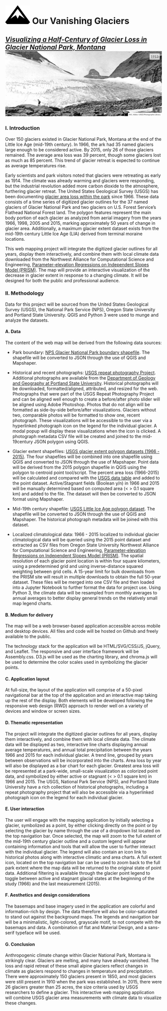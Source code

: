 # ![logo](/icons/mountainReadme.svg) Our Vanishing Glaciers

## [*Visualizing a Half-Century of Glacier Loss in Glacier National Park, Montana*](https://efano.github.io/GNP-glaciers) ![Boulder Glacier in 1913](/photos/Boulder-1913.jpg)

### I. Introduction

Over 150 glaciers existed in Glacier National Park, Montana at the end of the Little Ice Age (mid-19th century). In 1966, the ark had 35 named glaciers large enough to be considered active. By 2015, only 26 of those glaciers remained. The average area loss was 39 percent, though some glaciers lost as much as 85 percent. This trend of glacier retreat is expected to continue as average temperatures rise.

Early scientists and park visitors noted that glaciers were retreating as early as 1914. The climate was already warming and glaciers were responding, but the industrial revolution added more carbon dioxide to the atmosphere, furthering glacier retreat. The United States Geological Survey (USGS) has been documenting [glacier area loss within the park](https://www.usgs.gov/centers/norock/science/retreat-glaciers-glacier-national-park?qt-science_center_objects=0#qt-science_center_objects) since 1966. These data consists of a time series of digitized glacier outlines for the 37 named glaciers of Glacier National Park and two glaciers on U.S. Forest Service’s Flathead National Forest land. The polygon features represent the main body portion of each glacier as analyzed from aerial imagery from the years 1966, 1998, 2005 and 2015, marking approximately 50 years of change in glacier area. Additionally, a maximum glacier extent dataset exists from the mid-19th century Little Ice Age (LIA) derived from terminal moraine locations.

This web mapping project will integrate the digitized glacier outlines for all years, display them interactively, and combine them with local climate data downloaded from the Northwest Alliance for Computational Science and Engineering, [Parameter-elevation Regressions on Independent Slopes Model (PRISM)](http://prism.oregonstate.edu/). The map will provide an interactive visualization of the decrease in glacier extent in response to a changing climate. It will be designed for both the public and professional audience.

### II. Methodology

Data for this project will be sourced from the United States Geological Survey (USGS), the National Park Service (NPS), Oregon State University and Portland State University. QGIS and Python 3 were used to munge and analyze the datasets.

#### A. Data

The content of the web map will be derived from the following data sources:

* Park boundary: [NPS Glacier National Park boundary shapefile](https://public-nps.opendata.arcgis.com/datasets/nps-boundary-1/data?orderBy=UNIT_CODE&page=17). The shapefile will be converted to JSON through the use of QGIS and Mapshaper.

* Historical and recent photographs: [USGS repeat photography Project](https://www.usgs.gov/centers/norock/science/repeat-photography-project?qt-science_center_objects=0#qt-science_center_objects).  Additional photographs are available from the [Department of Geology and Geography at Portland State University](http://glaciers.us/image-galleries/lewis-range-mt.html). Historical photographs will be downloaded, formatted/aligned, attributed, and resized for the web. Photographs that were part of the USGS Repeat Photography Project and can be aligned well enough to create a before/after photo slider will be aligned using Adobe Photoshop. Photos that do not align will be formatted as side-by-side before/after visualizations. Glaciers without two, comparable photos will be formatted to show one, recent photograph. These visualizations will be accessible to the user via a hyperlinked photograph icon on the legend for the individual glacier. A modal popup will display these visualizations when the icon is clicked. A photograph metadata CSV file will be created and joined to the mid-19century JSON polygon using QGIS.

* Glacier extent shapefiles: [USGS glacier extent polygon datasets (1966 - 2015)](https://www.sciencebase.gov/catalog/item/58af7022e4b01ccd54f9f542). The four shapefiles will be combined into one shapefile using QGIS and converted to JSON through the use of Mapshaper. Point data will be derived from the 2015 polygon shapefile in QGIS using the polygon to centroid point tool/script. The percent area loss (1966-2015) will be calculated and compared with the [USGS data table](https://www.usgs.gov/data-tools/area-named-glaciers-glacier-national-park-gnp-and-flathead-national-forest-fnf-including) and added to the point dataset. Active/Stagnant fields (Boolean y/n) in 1966 and 2015 will be manually determined based on computed area (< > 0.1 square km) and added to the file. The dataset will then be converted to JSON format using Mapshaper.

* Mid-19th century shapefile: [USGS Little Ice Age polygon dataset](https://www.sciencebase.gov/catalog/item/5b194f1ce4b092d965237f5f). The shapefile will be converted to JSON through the use of QGIS and Mapshaper. The historical photograph metadata will be joined with this dataset.

* Localized climatological data: 1966 - 2015 localized to individual glacier climatological data will be queried using the 2015 point dataset and extracted as CSV files from Oregon State University Northwest Alliance for Computational Science and Engineering, [Parameter-elevation Regressions on Independent Slopes Model (PRISM)](http://prism.oregonstate.edu/). The spatial resolution of each glacier point location is within four square kilometers, using a predetermined grid and using inverse-distance squared weighting between grid cells. A 15-year limit for bulk downloads from the PRISM site will result in multiple downloads to obtain the full 50-year dataset. These files will be merged into one CSV file and then loaded into a Jupyter Notebook to further format the data for project use. Using Python 3, the climate data will be resampled from monthly averages to annual averages to better display general trends on the relatively small map legend charts.

#### B. Medium for delivery

The map will be a web browser-based application accessible across mobile and desktop devices. All files and code will be hosted on Github and freely available to the public.

The technology stack for the application will be HTML/SVG/CSS/JS, jQuery, and Leaflet. The responsive and user interface framework will be Assembly.css. D3.js will be used as the charting library, and chroma.js will be used to determine the color scales used in symbolizing the glacier points.

#### C. Application layout

At full-size, the layout of the application will comprise of a 50-pixel navigational bar at the top of the application and an interactive map taking up the rest of the display.  Both elements will be developed following the responsive web design (RWD) approach to render well on a variety of devices and window or screen sizes.

#### D. Thematic representation

The project will integrate the digitized glacier outlines for all years, display them interactively, and combine them with local climate data. The climate data will be displayed as two, interactive line charts displaying annual average temperatures, and annual total precipitation between the years 1966 and 2015 for each individual glacier. A trend line, grouped by years between observations will be incorporated into the charts. Area loss by year will also be displayed as a bar chart for each glacier. Greatest area loss will be represented at a park-wide, small-scale visualization as colorized point data, and symbolized by either active or stagnant (< > 0.1 square km) in 1966 and 2015. The USGS, National Park Service (NPS), and Portland State University have a rich collection of historical photographs, including a repeat photography project that will also be accessible via a hyperlinked photograph icon on the legend for each individual glacier.

#### E. User interaction

The user will engage with the mapping application by initially selecting a glacier, symbolized as a point, by either clicking directly on the point or by selecting the glacier by name through the use of a dropdown list located on the top navigation bar. Once selected, the map will zoom to the full extent of the mid-19th century glacier outline and a custom legend will appear containing information and tools that will allow the user to further interact with the individual glacier. The legend will also contain an icon link to historical photos along with interactive climatic and area charts. A full extent icon, located on the top navigation bar can be used to zoom back to the full park extent where the map data will be returned to the original state of point data. Additional filtering is available through the glacier point legend to toggle between active and stagnant glacial states at the beginning of the study (1966) and the last measurement (2015).

#### F. Aesthetics and design considerations

The basemaps and base imagery used in the application are colorful and information-rich by design. The data therefore will also be color-saturated to stand out against the background maps. The legends and navigation bar will be a minimalistic, light-colored, grayscale motif, to not compete with the basemaps and data. A combination of flat and Material Design, and a sans-serif typeface will be used.

#### G. Conclusion

Anthropogenic climate change within Glacier National Park, Montana is strikingly clear. Glaciers are melting, and many have already vanished. The loss and rapid retreat of these small alpine glaciers reflect changes in climate as glaciers respond to changes in temperature and precipitation. There were approximately 150 glaciers present in 1850, and most glaciers were still present in 1910 when the park was established. In 2015, there were 26 glaciers greater than 25 acres, the size criteria used by USGS researchers to define a glacier. This interactive web mapping application will combine USGS glacier area measurements with climate data to visualize these changes.
